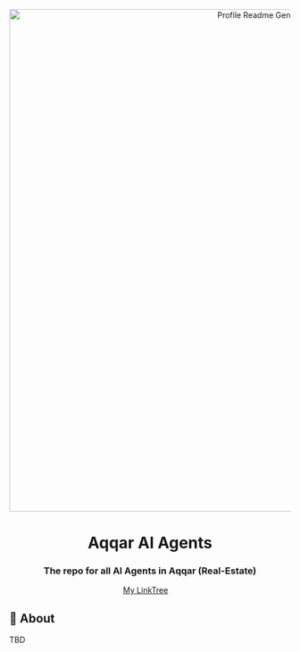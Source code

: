 <div align="center" id="top">
  <img src="https://github.com/ElseFaisal/aqqar-ai-agents/blob/main/Aqqar%20AI%20Agents.png" width="900" alt="Profile Readme Generator" />
</div>

<div align="center">
  <h1>Aqqar AI Agents</h1>
  <h3>The repo for all AI Agents in Aqqar (Real-Estate)</h3>
</div>


<p align="center">
  <a href="https://linktr.ee/izfaisal">My LinkTree</a> &#xa0; &#xa0;
</p>

## :dart: About ##

TBD
